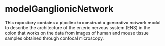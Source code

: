 # modelGanglionicNetwork

This repository contains a pipeline to construct a generative network model to describe the architecture of the enteric nervous system (ENS) in the colon that works on the data from images of human and mouse tissue samples obtained through confocal microscopy.